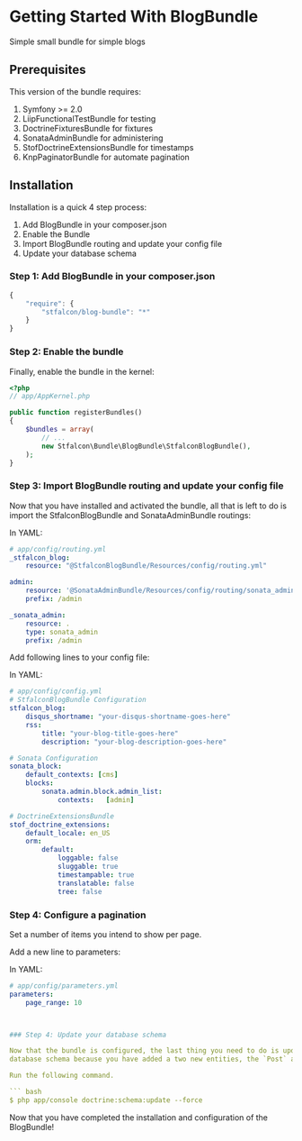 Getting Started With BlogBundle
==================================

Simple small bundle for simple blogs

## Prerequisites

This version of the bundle requires:

1. Symfony >= 2.0
2. LiipFunctionalTestBundle for testing
3. DoctrineFixturesBundle for fixtures
4. SonataAdminBundle for administering
5. StofDoctrineExtensionsBundle for timestamps
6. KnpPaginatorBundle for automate pagination

## Installation

Installation is a quick 4 step process:

1. Add BlogBundle in your composer.json
2. Enable the Bundle
3. Import BlogBundle routing and update your config file
4. Update your database schema

### Step 1: Add BlogBundle in your composer.json

```js
{
    "require": {
        "stfalcon/blog-bundle": "*"
    }
}
```

### Step 2: Enable the bundle

Finally, enable the bundle in the kernel:

``` php
<?php
// app/AppKernel.php

public function registerBundles()
{
    $bundles = array(
        // ...
        new Stfalcon\Bundle\BlogBundle\StfalconBlogBundle(),
    );
}
```

### Step 3: Import BlogBundle routing and update your config file

Now that you have installed and activated the bundle, all that is left to do is
import the StfalconBlogBundle and SonataAdminBundle routings:

In YAML:

``` yaml
# app/config/routing.yml
_stfalcon_blog:
    resource: "@StfalconBlogBundle/Resources/config/routing.yml"

admin:
    resource: '@SonataAdminBundle/Resources/config/routing/sonata_admin.xml'
    prefix: /admin

_sonata_admin:
    resource: .
    type: sonata_admin
    prefix: /admin
```

Add following lines to your config file:

In YAML:

``` yaml
# app/config/config.yml
# StfalconBlogBundle Configuration
stfalcon_blog:
    disqus_shortname: "your-disqus-shortname-goes-here"
    rss:
        title: "your-blog-title-goes-here"
        description: "your-blog-description-goes-here"

# Sonata Configuration
sonata_block:
    default_contexts: [cms]
    blocks:
        sonata.admin.block.admin_list:
            contexts:   [admin]

# DoctrineExtensionsBundle
stof_doctrine_extensions:
    default_locale: en_US
    orm:
        default:
            loggable: false
            sluggable: true
            timestampable: true
            translatable: false
            tree: false
```

### Step 4: Configure a pagination

Set a number of items you intend to show per page.

Add a new line to parameters:

In YAML:

``` yaml
# app/config/parameters.yml
parameters:
    page_range: 10



### Step 4: Update your database schema

Now that the bundle is configured, the last thing you need to do is update your
database schema because you have added a two new entities, the `Post` and the `Tag`.

Run the following command.

``` bash
$ php app/console doctrine:schema:update --force
```
Now that you have completed the installation and configuration of the BlogBundle!
